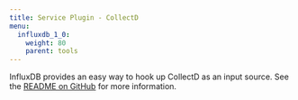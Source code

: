 ```yaml
---
title: Service Plugin - CollectD
menu:
  influxdb_1_0:
    weight: 80
    parent: tools
---
```


InfluxDB provides an easy way to hook up CollectD as an input source.
See the [README on GitHub](https://github.com/influxdata/influxdb/blob/master/services/collectd/README.md) for more information.
